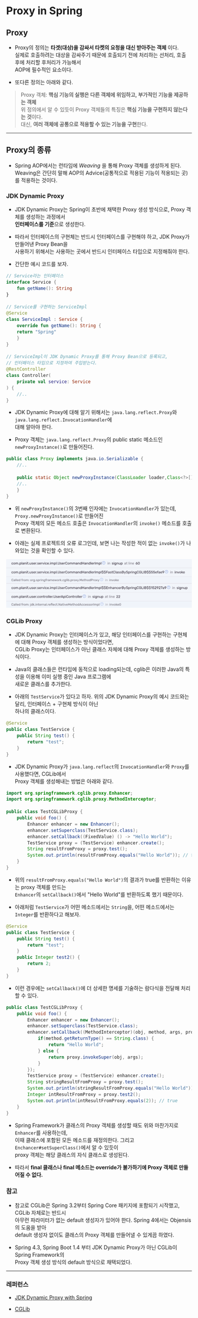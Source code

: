 # Proxy in Spring

## Proxy

- Proxy의 정의는 **타겟(대상)을 감싸서 타켓의 요청을 대신 받아주는 객체** 이다.  
  실제로 호출하려는 대상을 감싸주기 때문에 호출되기 전에 처리하는 선처리, 호출 후에 처리할 후처리가 가능해서  
  AOP에 필수적인 요소이다.

- 또다른 정의는 아래와 같다.

> Proxy 객체: **핵심 기능의 실행은 다른 객체에 위임하고, 부가적인 기능을 제공하는 객체**  
> 위 정의에서 알 수 있듯이 Proxy 객체들의 특징은 **핵심 기능을 구현하지 않는다는 것**이다.  
> 대신, **여러 객체에 공통으로 적용할 수 있는 기능을 구현**한다.

<hr/>

## Proxy의 종류

- Spring AOP에서는 런타임에 _Weaving_ 을 통해 Proxy 객체를 생성하게 된다.  
  Weaving은 간단히 말해 AOP의 Advice(공통적으로 적용된 기능이 적용되는 곳)를 적용하는 것이다.

### JDK Dynamic Proxy

- JDK Dynamic Proxy는 Spring이 초반에 채택한 Proxy 생성 방식으로, Proxy 객체를 생성하는 과정에서  
  **인터페이스를 기준**으로 생성한다.

- 따라서 인터페이스의 구현체는 반드시 인터페이스를 구현해야 하고, JDK Proxy가 만들어낸 Proxy Bean을  
  사용하기 위해서는 사용하는 곳에서 반드시 인터페이스 타입으로 지정해줘야 한다.

- 간단한 예시 코드를 보자.

```kt
// Service라는 인터페이스
interface Service {
    fun getName(): String
}

// Service를 구현하는 ServiceImpl
@Service
class ServiceImpl : Service {
    override fun getName(): String {
	return "Spring"
    }
}

// ServiceImpl이 JDK Dynamic Proxy를 통해 Proxy Bean으로 등록되고,
// 인터페이스 타입으로 지정하여 주입받는다.
@RestController
class Controller(
    private val service: Service
) {
    //..
}
```

- JDK Dynamic Proxy에 대해 알기 위해서는 `java.lang.reflect.Proxy`와 `java.lang.reflect.InvocationHandler`에  
  대해 알아야 한다.

- Proxy 객체는 `java.lang.reflect.Proxy`의 public static 메소드인 `newProxyInstance()`로 만들어진다.

```java
public class Proxy implements java.io.Serializable {
    //..

    public static Object newProxyInstance(ClassLoader loader,Class<?>[] interfaces, InvocationHandler h) {
	//..
    }
}
```

- 위 `newProxyInstance()`의 3번째 인자에는 `InvocationHandler`가 있는데, `Proxy.newProxyInstance()`로 만들어진  
  Proxy 객체의 모든 메소드 호출은 `InvocationHandler`의 `invoke()` 메소드를 호출로 변환된다.

- 아래는 실제 프로젝트의 오류 로그인데, 보면 나는 작성한 적이 없는 `invoke()`가 나와있는 것을 확인할 수 있다.

![picture 1](../../../images/SPRING_PROXY_INVOKE_ERROR_LOG.png)

### CGLib Proxy

- JDK Dynamic Proxy는 인터페이스가 있고, 해당 인터페이스를 구현하는 구현체에 대해 Proxy 객체를 생성하는 방식이었다면,  
  CGLib Proxy는 인터페이스가 아닌 클래스 자체에 대해 Proxy 객체를 생성하는 방식이다.

- Java의 클래스들은 런타임에 동적으로 loading되는데, cglib은 이러한 Java의 특성을 이용해 이미 실행 중인 Java 프로그램에  
  새로운 클래스를 추가한다.

- 아래의 `TestService`가 있다고 하자. 위의 JDK Dynamic Proxy의 예시 코드와는 달리, 인터페이스 + 구현체 방식이 아닌  
  하나의 클래스이다.

```java
@Service
public class TestService {
    public String test() {
        return "test";
    }
}
```

- JDK Dynamic Proxy가 `java.lang.reflect`의 `InvocationHandler`와 `Proxy`를 사용했다면, CGLib에서  
  Proxy 객체를 생성해내는 방법은 아래와 같다.

```java
import org.springframework.cglib.proxy.Enhancer;
import org.springframework.cglib.proxy.MethodInterceptor;

public class TestCGLibProxy {
    public void foo() {
        Enhancer enhancer = new Enhancer();
        enhancer.setSuperclass(TestService.class);
        enhancer.setCallback((FixedValue) () -> "Hello World");
        TestService proxy = (TestService) enhancer.create();
        String resultFromProxy = proxy.test();
        System.out.println(resultFromProxy.equals("Hello World")); // true
    }
}
```

- 위의 `resultFromProxy.equals("Hello World")`의 결과가 true를 반환하는 이유는 proxy 객체를 만드는  
  `Enhancer`의 `setCallback()`에서 "Hello World"를 반환하도록 했기 때문이다.

- 아래처럼 `TestService`가 어떤 메소드에서는 `String`을, 어떤 메소드에서는 `Integer`를 반환하다고 해보자.

```java
@Service
public class TestService {
    public String test() {
        return "test";
    }
    public Integer test2() {
        return 2;
    }
}
```

- 이런 경우에는 `setCallback()`에 더 상세한 명세를 기술하는 람다식을 전달해 처리할 수 있다.

```java
public class TestCGLibProxy {
    public void foo() {
        Enhancer enhancer = new Enhancer();
        enhancer.setSuperclass(TestService.class);
        enhancer.setCallback((MethodInterceptor)(obj, method, args, proxy) -> {
            if(method.getReturnType() == String.class) {
                return "Hello World";
            } else {
                return proxy.invokeSuper(obj, args);
            }
        });
        TestService proxy = (TestService) enhancer.create();
        String stringResultFromProxy = proxy.test();
        System.out.println(stringResultFromProxy.equals("Hello World")); // true
        Integer intResultFromProxy = proxy.test2();
        System.out.println(intResultFromProxy.equals(2)); // true
    }
}
```

- Spring Framework가 클래스의 Proxy 객체를 생성할 때도 위와 마찬가지로 `Enhancer`를 사용하는데,  
  이때 클래스에 포함된 모든 메소드를 재정의한다. 그리고 `Enchancer#setSuperClass()`에서 알 수 있듯이  
  proxy 객체는 해당 클래스의 자식 클래스로 생성된다.

- 따라서 **final 클래스나 final 메소드는 override가 불가하기에 Proxy 객체로 만들어질 수 없다.**

### 참고

- 참고로 CGLib은 Spring 3.2부터 Spring Core 패키지에 포함되기 시작했고, CGLib 자체로는 반드시  
  아무런 파라미터가 없는 default 생성자가 있어야 한다. Spring 4에서는 Objensis 의 도움을 받아  
  default 생성자 없이도 클래스의 Proxy 객체를 만들어낼 수 있게끔 하였다.

- Spring 4.3, Spring Boot 1.4 부터 JDK Dynamic Proxy가 아닌 CGLib이 Spring Framework의  
  Proxy 객체 생성 방식의 default 방식으로 채택되었다.

<hr/>

### 레퍼런스

- <a href="https://medium.com/@spac.valentin/java-dynamic-proxy-mechanism-and-how-spring-is-using-it-93756fc707d5">JDK Dynamic Proxy with Spring</a>

- <a href="https://www.baeldung.com/cglib">CGLib</a>
